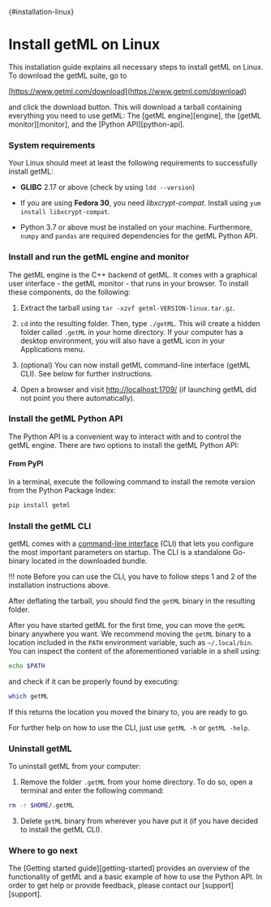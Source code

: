 [](){#installation-linux}
# Install getML on Linux

This installation guide explains all necessary steps to install getML on Linux.
To download the getML suite, go to 

[https://www.getml.com/download](https://www.getml.com/download)

and click the download button. This will download a tarball containing everything you need to use getML: The [getML engine][engine], the [getML monitor][monitor], and the [Python API][python-api].

### System requirements

Your Linux should meet at least the following requirements to successfully install getML:

- **GLIBC** 2.17 or above (check by using `ldd --version`)
  
- If you are using **Fedora 30**, you need *libxcrypt-compat*. Install using `yum install libxcrypt-compat`.

- Python 3.7 or above must be installed on your machine. Furthermore, `numpy` and `pandas` are required dependencies for the getML Python API.

### Install and run the getML engine and monitor

The getML engine is the C++ backend of getML. It comes with a graphical user interface - the getML monitor - that runs in your browser. To install these components, do the following:

1. Extract the tarball using 
   `tar -xzvf getml-VERSION-linux.tar.gz`.

2. `cd` into the resulting folder. Then, type `./getML`.
   This will create a hidden folder called `.getML` in your home directory. If your computer has a desktop environment, you will also have a getML icon in your Applications menu. 
   
3. (optional) You can now install getML command-line interface (getML CLI). See below for further instructions. 
     
4. Open a browser and visit [http://localhost:1709/](http://localhost:1709/) (if launching getML did not point you there automatically). 

### Install the getML Python API

The Python API is a convenient way to interact with and to control the getML engine. There are two options to install the getML Python API:

#### From PyPI 

In a terminal, execute the following command to install the remote version from the Python Package Index:

```bash
pip install getml
```

### Install the getML CLI

getML comes with a [command-line interface](#api_documentation_cli) (CLI) that lets you configure the most important parameters on startup. The CLI is a standalone Go-binary located in the downloaded bundle.

!!! note
    Before you can use the CLI, you have to follow steps 1 and 2 of the installation 
    instructions above.

After deflating the tarball, you should find the `getML` binary in the resulting folder.

After you have started getML for the first time, you can move the `getML` binary anywhere you want. We recommend moving the `getML` binary to a location included in the `PATH` environment variable, such as `~/.local/bin`. You can inspect the content of the aforementioned variable in a shell using:

```bash
echo $PATH
```

and check if it can be properly found by executing:

```bash
which getML
```

If this returns the location you moved the binary to, you are ready to go.

For further help on how to use the CLI, just use `getML -h` or `getML -help`.

### Uninstall getML

To uninstall getML from your computer:

1. Remove the folder `.getML` from your home directory. To do so, open a terminal and enter the following command:

```bash
rm -r $HOME/.getML
```

3. Delete `getML` binary from wherever you have put it (if you have decided to install the getML CLI).

### Where to go next

The [Getting started guide][getting-started] provides an overview of the functionality of getML and a basic example of how to use the Python API. In order to get help or provide feedback, please contact our [support][support].
